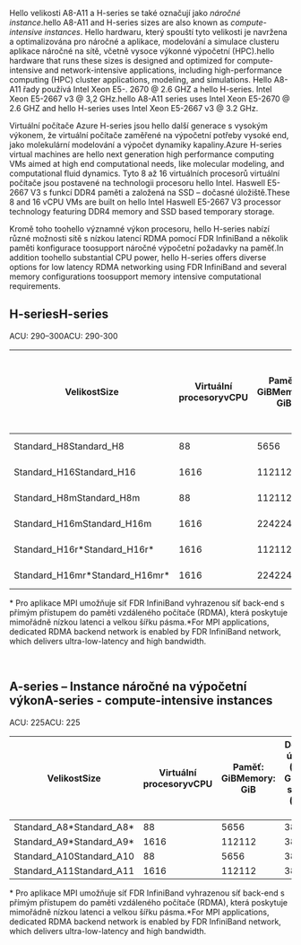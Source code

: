<!-- A-series - compute-intensive instances, H-series -->

<span data-ttu-id="7707f-101">Hello velikosti A8-A11 a H-series se také označují jako *náročné instance*.</span><span class="sxs-lookup"><span data-stu-id="7707f-101">hello A8-A11 and H-series sizes are also known as *compute-intensive instances*.</span></span> <span data-ttu-id="7707f-102">Hello hardwaru, který spouští tyto velikosti je navržena a optimalizována pro náročné a aplikace, modelování a simulace clusteru aplikace náročné na sítě, včetně vysoce výkonné výpočetní (HPC).</span><span class="sxs-lookup"><span data-stu-id="7707f-102">hello hardware that runs these sizes is designed and optimized for compute-intensive and network-intensive applications, including high-performance computing (HPC) cluster applications, modeling, and simulations.</span></span> <span data-ttu-id="7707f-103">Hello A8-A11 řady používá Intel Xeon E5-. 2670 @ 2.6 GHZ a hello H-series. Intel Xeon E5-2667 v3 @ 3,2 GHz.</span><span class="sxs-lookup"><span data-stu-id="7707f-103">hello A8-A11 series uses Intel Xeon E5-2670 @ 2.6 GHZ and hello H-series uses Intel Xeon E5-2667 v3 @ 3.2 GHz.</span></span> 

<span data-ttu-id="7707f-104">Virtuální počítače Azure H-series jsou hello další generace s vysokým výkonem, že virtuální počítače zaměřené na výpočetní potřeby vysoké end, jako molekulární modelování a výpočet dynamiky kapaliny.</span><span class="sxs-lookup"><span data-stu-id="7707f-104">Azure H-series virtual machines are hello next generation high performance computing VMs aimed at high end computational needs, like molecular modeling, and computational fluid dynamics.</span></span> <span data-ttu-id="7707f-105">Tyto 8 až 16 virtuálních procesorů virtuální počítače jsou postavené na technologii procesoru hello Intel. Haswell E5-2667 V3 s funkcí DDR4 paměti a založená na SSD – dočasné úložiště.</span><span class="sxs-lookup"><span data-stu-id="7707f-105">These 8 and 16 vCPU VMs are built on hello Intel Haswell E5-2667 V3 processor technology featuring DDR4 memory and SSD based temporary storage.</span></span> 

<span data-ttu-id="7707f-106">Kromě toho toohello významné výkon procesoru, hello H-series nabízí různé možnosti sítě s nízkou latencí RDMA pomocí FDR InfiniBand a několik paměti konfigurace toosupport náročné výpočetní požadavky na paměť.</span><span class="sxs-lookup"><span data-stu-id="7707f-106">In addition toohello substantial CPU power, hello H-series offers diverse options for low latency RDMA networking using FDR InfiniBand and several memory configurations toosupport memory intensive computational requirements.</span></span>



## <a name="h-series"></a><span data-ttu-id="7707f-107">H-series</span><span class="sxs-lookup"><span data-stu-id="7707f-107">H-series</span></span>

<span data-ttu-id="7707f-108">ACU: 290–300</span><span class="sxs-lookup"><span data-stu-id="7707f-108">ACU: 290-300</span></span>

| <span data-ttu-id="7707f-109">Velikost</span><span class="sxs-lookup"><span data-stu-id="7707f-109">Size</span></span> | <span data-ttu-id="7707f-110">Virtuální procesory</span><span class="sxs-lookup"><span data-stu-id="7707f-110">vCPU</span></span> | <span data-ttu-id="7707f-111">Paměť: GiB</span><span class="sxs-lookup"><span data-stu-id="7707f-111">Memory: GiB</span></span> | <span data-ttu-id="7707f-112">Dočasné úložiště (SSD): GiB</span><span class="sxs-lookup"><span data-stu-id="7707f-112">Temp storage (SSD) GiB</span></span> | <span data-ttu-id="7707f-113">Max. datových disků</span><span class="sxs-lookup"><span data-stu-id="7707f-113">Max data disks</span></span> | <span data-ttu-id="7707f-114">Maximální propustnost disku: IOPS</span><span class="sxs-lookup"><span data-stu-id="7707f-114">Max disk throughput: IOPS</span></span> | <span data-ttu-id="7707f-115">Maximální počet síťových karet</span><span class="sxs-lookup"><span data-stu-id="7707f-115">Max NICs</span></span> |
| --- | --- | --- | --- | --- | --- | --- |
| <span data-ttu-id="7707f-116">Standard_H8</span><span class="sxs-lookup"><span data-stu-id="7707f-116">Standard_H8</span></span> |<span data-ttu-id="7707f-117">8</span><span class="sxs-lookup"><span data-stu-id="7707f-117">8</span></span> |<span data-ttu-id="7707f-118">56</span><span class="sxs-lookup"><span data-stu-id="7707f-118">56</span></span> |<span data-ttu-id="7707f-119">1000</span><span class="sxs-lookup"><span data-stu-id="7707f-119">1000</span></span> |<span data-ttu-id="7707f-120">16</span><span class="sxs-lookup"><span data-stu-id="7707f-120">16</span></span> |<span data-ttu-id="7707f-121">16 × 500</span><span class="sxs-lookup"><span data-stu-id="7707f-121">16 x 500</span></span> |<span data-ttu-id="7707f-122">2</span><span class="sxs-lookup"><span data-stu-id="7707f-122">2</span></span>  |
| <span data-ttu-id="7707f-123">Standard_H16</span><span class="sxs-lookup"><span data-stu-id="7707f-123">Standard_H16</span></span> |<span data-ttu-id="7707f-124">16</span><span class="sxs-lookup"><span data-stu-id="7707f-124">16</span></span> |<span data-ttu-id="7707f-125">112</span><span class="sxs-lookup"><span data-stu-id="7707f-125">112</span></span> |<span data-ttu-id="7707f-126">2000</span><span class="sxs-lookup"><span data-stu-id="7707f-126">2000</span></span> |<span data-ttu-id="7707f-127">32</span><span class="sxs-lookup"><span data-stu-id="7707f-127">32</span></span> |<span data-ttu-id="7707f-128">32 × 500</span><span class="sxs-lookup"><span data-stu-id="7707f-128">32 x 500</span></span> |<span data-ttu-id="7707f-129">4</span><span class="sxs-lookup"><span data-stu-id="7707f-129">4</span></span> |
| <span data-ttu-id="7707f-130">Standard_H8m</span><span class="sxs-lookup"><span data-stu-id="7707f-130">Standard_H8m</span></span> |<span data-ttu-id="7707f-131">8</span><span class="sxs-lookup"><span data-stu-id="7707f-131">8</span></span> |<span data-ttu-id="7707f-132">112</span><span class="sxs-lookup"><span data-stu-id="7707f-132">112</span></span> |<span data-ttu-id="7707f-133">1000</span><span class="sxs-lookup"><span data-stu-id="7707f-133">1000</span></span> |<span data-ttu-id="7707f-134">16</span><span class="sxs-lookup"><span data-stu-id="7707f-134">16</span></span> |<span data-ttu-id="7707f-135">16 × 500</span><span class="sxs-lookup"><span data-stu-id="7707f-135">16 x 500</span></span> |<span data-ttu-id="7707f-136">2</span><span class="sxs-lookup"><span data-stu-id="7707f-136">2</span></span>  |
| <span data-ttu-id="7707f-137">Standard_H16m</span><span class="sxs-lookup"><span data-stu-id="7707f-137">Standard_H16m</span></span> |<span data-ttu-id="7707f-138">16</span><span class="sxs-lookup"><span data-stu-id="7707f-138">16</span></span> |<span data-ttu-id="7707f-139">224</span><span class="sxs-lookup"><span data-stu-id="7707f-139">224</span></span> |<span data-ttu-id="7707f-140">2000</span><span class="sxs-lookup"><span data-stu-id="7707f-140">2000</span></span> |<span data-ttu-id="7707f-141">32</span><span class="sxs-lookup"><span data-stu-id="7707f-141">32</span></span> |<span data-ttu-id="7707f-142">32 × 500</span><span class="sxs-lookup"><span data-stu-id="7707f-142">32 x 500</span></span> |<span data-ttu-id="7707f-143">4</span><span class="sxs-lookup"><span data-stu-id="7707f-143">4</span></span>  |
| <span data-ttu-id="7707f-144">Standard_H16r*</span><span class="sxs-lookup"><span data-stu-id="7707f-144">Standard_H16r*</span></span> |<span data-ttu-id="7707f-145">16</span><span class="sxs-lookup"><span data-stu-id="7707f-145">16</span></span> |<span data-ttu-id="7707f-146">112</span><span class="sxs-lookup"><span data-stu-id="7707f-146">112</span></span> |<span data-ttu-id="7707f-147">2000</span><span class="sxs-lookup"><span data-stu-id="7707f-147">2000</span></span> |<span data-ttu-id="7707f-148">32</span><span class="sxs-lookup"><span data-stu-id="7707f-148">32</span></span> |<span data-ttu-id="7707f-149">32 × 500</span><span class="sxs-lookup"><span data-stu-id="7707f-149">32 x 500</span></span> |<span data-ttu-id="7707f-150">4</span><span class="sxs-lookup"><span data-stu-id="7707f-150">4</span></span>  |
| <span data-ttu-id="7707f-151">Standard_H16mr*</span><span class="sxs-lookup"><span data-stu-id="7707f-151">Standard_H16mr*</span></span> |<span data-ttu-id="7707f-152">16</span><span class="sxs-lookup"><span data-stu-id="7707f-152">16</span></span> |<span data-ttu-id="7707f-153">224</span><span class="sxs-lookup"><span data-stu-id="7707f-153">224</span></span> |<span data-ttu-id="7707f-154">2000</span><span class="sxs-lookup"><span data-stu-id="7707f-154">2000</span></span> |<span data-ttu-id="7707f-155">32</span><span class="sxs-lookup"><span data-stu-id="7707f-155">32</span></span> |<span data-ttu-id="7707f-156">32 × 500</span><span class="sxs-lookup"><span data-stu-id="7707f-156">32 x 500</span></span> |<span data-ttu-id="7707f-157">4</span><span class="sxs-lookup"><span data-stu-id="7707f-157">4</span></span> |

<span data-ttu-id="7707f-158">* Pro aplikace MPI umožňuje síť FDR InfiniBand vyhrazenou síť back-end s přímým přístupem do paměti vzdáleného počítače (RDMA), která poskytuje mimořádně nízkou latenci a velkou šířku pásma.</span><span class="sxs-lookup"><span data-stu-id="7707f-158">*For MPI applications, dedicated RDMA backend network is enabled by FDR InfiniBand network, which delivers ultra-low-latency and high bandwidth.</span></span>

<br>



## <a name="a-series---compute-intensive-instances"></a><span data-ttu-id="7707f-159">A-series – Instance náročné na výpočetní výkon</span><span class="sxs-lookup"><span data-stu-id="7707f-159">A-series - compute-intensive instances</span></span>

<span data-ttu-id="7707f-160">ACU: 225</span><span class="sxs-lookup"><span data-stu-id="7707f-160">ACU: 225</span></span>

| <span data-ttu-id="7707f-161">Velikost</span><span class="sxs-lookup"><span data-stu-id="7707f-161">Size</span></span> | <span data-ttu-id="7707f-162">Virtuální procesory</span><span class="sxs-lookup"><span data-stu-id="7707f-162">vCPU</span></span> | <span data-ttu-id="7707f-163">Paměť: GiB</span><span class="sxs-lookup"><span data-stu-id="7707f-163">Memory: GiB</span></span> | <span data-ttu-id="7707f-164">Dočasné úložiště (HDD): GiB</span><span class="sxs-lookup"><span data-stu-id="7707f-164">Temp storage (HDD): GiB</span></span> | <span data-ttu-id="7707f-165">Max. datových disků</span><span class="sxs-lookup"><span data-stu-id="7707f-165">Max data disks</span></span> | <span data-ttu-id="7707f-166">Maximální propustnost datového disku: IOPS</span><span class="sxs-lookup"><span data-stu-id="7707f-166">Max data disk throughput: IOPS</span></span> | <span data-ttu-id="7707f-167">Maximální počet síťových karet</span><span class="sxs-lookup"><span data-stu-id="7707f-167">Max NICs</span></span>|
| --- | --- | --- | --- | --- | --- | --- |
| <span data-ttu-id="7707f-168">Standard_A8*</span><span class="sxs-lookup"><span data-stu-id="7707f-168">Standard_A8*</span></span> |<span data-ttu-id="7707f-169">8</span><span class="sxs-lookup"><span data-stu-id="7707f-169">8</span></span> |<span data-ttu-id="7707f-170">56</span><span class="sxs-lookup"><span data-stu-id="7707f-170">56</span></span> |<span data-ttu-id="7707f-171">382</span><span class="sxs-lookup"><span data-stu-id="7707f-171">382</span></span> |<span data-ttu-id="7707f-172">16</span><span class="sxs-lookup"><span data-stu-id="7707f-172">16</span></span> |<span data-ttu-id="7707f-173">16×500</span><span class="sxs-lookup"><span data-stu-id="7707f-173">16x500</span></span> |<span data-ttu-id="7707f-174">2</span><span class="sxs-lookup"><span data-stu-id="7707f-174">2</span></span> |
| <span data-ttu-id="7707f-175">Standard_A9*</span><span class="sxs-lookup"><span data-stu-id="7707f-175">Standard_A9*</span></span> |<span data-ttu-id="7707f-176">16</span><span class="sxs-lookup"><span data-stu-id="7707f-176">16</span></span> |<span data-ttu-id="7707f-177">112</span><span class="sxs-lookup"><span data-stu-id="7707f-177">112</span></span> |<span data-ttu-id="7707f-178">382</span><span class="sxs-lookup"><span data-stu-id="7707f-178">382</span></span> |<span data-ttu-id="7707f-179">16</span><span class="sxs-lookup"><span data-stu-id="7707f-179">16</span></span> |<span data-ttu-id="7707f-180">16×500</span><span class="sxs-lookup"><span data-stu-id="7707f-180">16x500</span></span> |<span data-ttu-id="7707f-181">4</span><span class="sxs-lookup"><span data-stu-id="7707f-181">4</span></span> |
| <span data-ttu-id="7707f-182">Standard_A10</span><span class="sxs-lookup"><span data-stu-id="7707f-182">Standard_A10</span></span> |<span data-ttu-id="7707f-183">8</span><span class="sxs-lookup"><span data-stu-id="7707f-183">8</span></span> |<span data-ttu-id="7707f-184">56</span><span class="sxs-lookup"><span data-stu-id="7707f-184">56</span></span> |<span data-ttu-id="7707f-185">382</span><span class="sxs-lookup"><span data-stu-id="7707f-185">382</span></span> |<span data-ttu-id="7707f-186">16</span><span class="sxs-lookup"><span data-stu-id="7707f-186">16</span></span> |<span data-ttu-id="7707f-187">16×500</span><span class="sxs-lookup"><span data-stu-id="7707f-187">16x500</span></span> |<span data-ttu-id="7707f-188">2</span><span class="sxs-lookup"><span data-stu-id="7707f-188">2</span></span>  |
| <span data-ttu-id="7707f-189">Standard_A11</span><span class="sxs-lookup"><span data-stu-id="7707f-189">Standard_A11</span></span> |<span data-ttu-id="7707f-190">16</span><span class="sxs-lookup"><span data-stu-id="7707f-190">16</span></span> |<span data-ttu-id="7707f-191">112</span><span class="sxs-lookup"><span data-stu-id="7707f-191">112</span></span> |<span data-ttu-id="7707f-192">382</span><span class="sxs-lookup"><span data-stu-id="7707f-192">382</span></span> |<span data-ttu-id="7707f-193">16</span><span class="sxs-lookup"><span data-stu-id="7707f-193">16</span></span> |<span data-ttu-id="7707f-194">16×500</span><span class="sxs-lookup"><span data-stu-id="7707f-194">16x500</span></span> |<span data-ttu-id="7707f-195">4</span><span class="sxs-lookup"><span data-stu-id="7707f-195">4</span></span> |

<span data-ttu-id="7707f-196">* Pro aplikace MPI umožňuje síť FDR InfiniBand vyhrazenou síť back-end s přímým přístupem do paměti vzdáleného počítače (RDMA), která poskytuje mimořádně nízkou latenci a velkou šířku pásma.</span><span class="sxs-lookup"><span data-stu-id="7707f-196">*For MPI applications, dedicated RDMA backend network is enabled by FDR InfiniBand network, which delivers ultra-low-latency and high bandwidth.</span></span>

<br>



